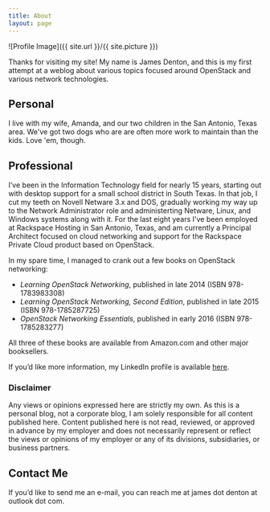 ```yaml
---
title: About
layout: page
---
```

![Profile Image]({{ site.url }}/{{ site.picture }})

Thanks for visiting my site! My name is James Denton, and this is my first attempt at a weblog about various topics focused around OpenStack and various network technologies.

## Personal 

I live with my wife, Amanda, and our two children in the San Antonio, Texas area. We've got two dogs who are are often more work to maintain than the kids. Love 'em, though.  

## Professional 

I’ve been in the Information Technology field for nearly 15 years, starting out with desktop support for a small school district in South Texas. In that job, I cut my teeth on Novell Netware 3.x and DOS, gradually working my way up to the Network Administrator role and administerting Netware, Linux, and Windows systems along with it. For the last eight years I've been employed at Rackspace Hosting in San Antonio, Texas, and am currently a Principal Architect focused on cloud networking and support for the Rackspace Private Cloud product based on OpenStack.

In my spare time, I managed to crank out a few books on OpenStack networking:

- _Learning OpenStack Networking_, published in late 2014 (ISBN 978-1783983308)
- _Learning OpenStack Networking, Second Edition_, published in late 2015 (ISBN 978-1785287725)
- _OpenStack Networking Essentials_, published in early 2016 (ISBN 978-1785283277)
  
All three of these books are available from Amazon.com and other major booksellers.

If you’d like more information, my LinkedIn profile is available [here](https://www.linkedin.com/in/jamesmdenton).

### Disclaimer

Any views or opinions expressed here are strictly my own. As this is a personal blog, not a corporate blog, I am solely responsible for all content published here. Content published here is not read, reviewed, or approved in advance by my employer and does not necessarily represent or reflect the views or opinions of my employer or any of its divisions, subsidiaries, or business partners.

## Contact Me

If you’d like to send me an e-mail, you can reach me at james dot denton at outlook dot com.
